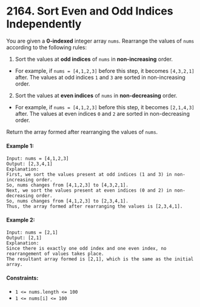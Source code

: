 # 2164. Sort Even and Odd Indices Independently

You are given a **0-indexed** integer array `nums`. Rearrange the values of `nums` according to the following rules:

1. Sort the values at **odd indices** of `nums` in **non-increasing** order.
  + For example, if `nums = [4,1,2,3]` before this step, it becomes `[4,3,2,1]` after. The values at odd indices `1` and `3` are sorted in non-increasing order.
2. Sort the values at **even indices** of `nums` in **non-decreasing** order.
  + For example, if `nums = [4,1,2,3]` before this step, it becomes `[2,1,4,3]` after. The values at even indices `0` and `2` are sorted in non-decreasing order.

Return the array formed after rearranging the values of `nums`.

#### Example 1:

```
Input: nums = [4,1,2,3]
Output: [2,3,4,1]
Explanation: 
First, we sort the values present at odd indices (1 and 3) in non-increasing order.
So, nums changes from [4,1,2,3] to [4,3,2,1].
Next, we sort the values present at even indices (0 and 2) in non-decreasing order.
So, nums changes from [4,1,2,3] to [2,3,4,1].
Thus, the array formed after rearranging the values is [2,3,4,1].
```

#### Example 2:

```
Input: nums = [2,1]
Output: [2,1]
Explanation: 
Since there is exactly one odd index and one even index, no rearrangement of values takes place.
The resultant array formed is [2,1], which is the same as the initial array. 
``` 

#### Constraints:

+ `1 <= nums.length <= 100`
+ `1 <= nums[i] <= 100`
